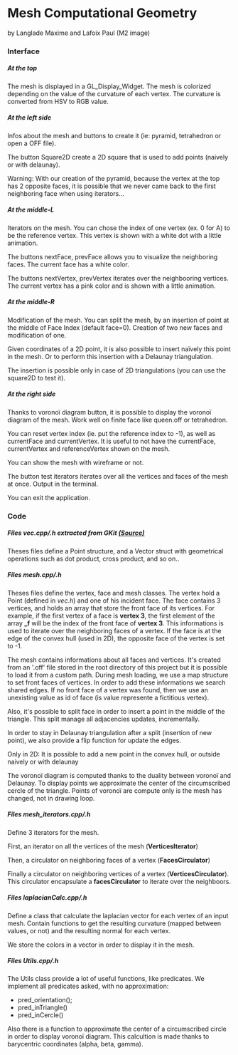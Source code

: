 # Mesh Computational Geometry

by Langlade Maxime and Lafoix Paul (M2 image)

### Interface

##### At the top

The mesh is displayed in a GL_Display_Widget. The mesh is colorized depending on the value of the curvature of each vertex. The curvature is converted from HSV to RGB value.

##### At the left side

Infos about the mesh and buttons to create it (ie: pyramid, tetrahedron or open a OFF file).

The button Square2D create a 2D square that is used to add points (naively or with delaunay).

Warning: With our creation of the pyramid, because the vertex at the top has 2 opposite faces, it is possible that we never came back to the first neighboring face when using iterators...

##### At the middle-L

Iterators on the mesh.
You can chose the index of one vertex (ex. 0 for A) to be the reference vertex. This vertex is shown with a white dot with a little animation.

The buttons nextFace, prevFace allows you to visualize the neighboring faces. The current face has a white color. 

The buttons nextVertex, prevVertex iterates over the neighbooring vertices. The current vertex has a pink color and is shown with a little animation.

##### At the middle-R

Modification of the mesh.
You can split the mesh, by an insertion of point at the middle of Face Index (default face=0). Creation of two new faces and modification of one.

Given coordinates of a 2D point, it is also possible to insert naïvely this point in the mesh. Or to perform this insertion with a Delaunay triangulation. 

The insertion is possible only in case of 2D triangulations (you can use the square2D to test it).

##### At the right side

Thanks to voronoï diagram button, it is possible to display the voronoï diagram of the mesh. Work well on finite face like queen.off or tetrahedron.

You can reset vertex index (ie. put the reference index to -1), as well as currentFace and currentVertex. It is useful to not have the currentFace, currentVertex and referenceVertex shown on the mesh.

You can show the mesh with wireframe or not.

The button test iterators iterates over all the vertices and faces of the mesh at once. Output in the terminal. 

You can exit the application.

### Code

##### Files *vec.cpp/.h* extracted from GKit [(Source)](https://forge.univ-lyon1.fr/Alexandre.Meyer/gkit2light)

Theses files define a Point structure, and a Vector struct with geometrical operations such as dot product, cross product, and so on..

##### Files *mesh.cpp/.h*

Theses files define the vertex, face and mesh classes. The vertex hold a Point (defined in *vec.h*) and one of his incident face.
The face contains 3 vertices, and holds an array that store the front face of its vertices. For example, if the first vertex of a face is **vertex 3**, the first element of the array **_f** will be the index of the front face of **vertex 3**. This informations is used to iterate over the neighboring faces of a vertex.
If the face is at the edge of the convex hull (used in 2D), the opposite face of the vertex is set to -1.

The mesh contains informations about all faces and vertices. It's created from an '.off' file stored in the root directory of this project but it is possible to load it from a custom path.
During mesh loading, we use a map structure to set front faces of vertices. In order to add these informations we search shared edges. If no front face of a vertex was found, then we use an unexisting value as id of face (is value represente a fictitious vertex).

Also, it's possible to split face in order to insert a point in the middle of the triangle. This split manage all adjacencies updates, incrementally.

In order to stay in Delaunay triangulation after a split (insertion of new point), we also provide a flip function for update the edges.

Only in 2D: It is possible to add a new point in the convex hull, or outside naively or with delaunay

The voronoï diagram is computed thanks to the duality between voronoï and Delaunay. To display points we approximate the center of the circumscribed cercle of the triangle. Points of voronoï are compute only is the mesh has changed, not in drawing loop.

##### Files *mesh_iterators.cpp/.h*

Define 3 iterators for the mesh.

First, an iterator on all the vertices of the mesh (**VerticesIterator**)

Then, a circulator on neighboring faces of a vertex (**FacesCirculator**)

Finally a circulator on neighboring vertices of a vertex (**VerticesCirculator**). This circulator encapsulate a **facesCirculator** to iterate over the neighboors.

##### Files *laplacianCalc.cpp/.h*

Define a class that calculate the laplacian vector for each vertex of an input mesh. Contain functions to get the resulting curvature (mapped between values, or not) and the resulting normal for each vertex.

We store the colors in a vector in order to display it in the mesh.

##### Files *Utils.cpp/.h*

The Utils class provide a lot of useful functions, like predicates.
We implement all predicates asked, with no approximation:
* pred_orientation();
* pred_inTriangle()
* pred_inCercle()

Also there is a function to approximate the center of a circumscribed circle in order to display voronoï diagram. This calcultion is made thanks to barycentric coordinates (alpha, beta, gamma).
